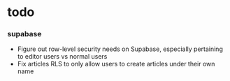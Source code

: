 # todo

### supabase
- Figure out row-level security needs on Supabase, especially pertaining to editor users vs normal users
- Fix articles RLS to only allow users to create articles under their own name
